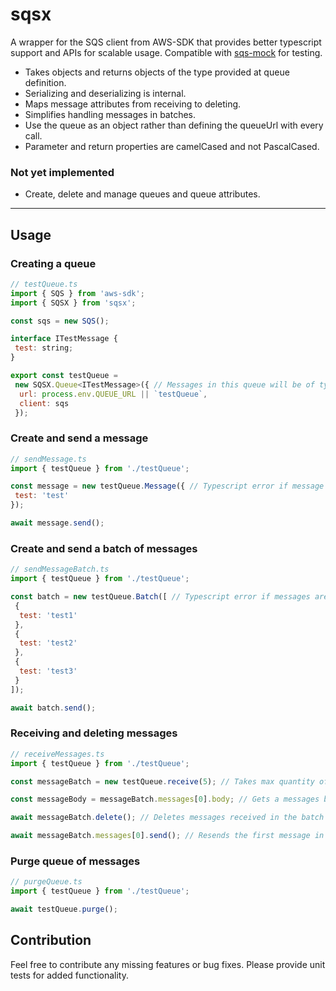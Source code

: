 # sqsx

A wrapper for the SQS client from AWS-SDK that provides better typescript support and APIs for scalable usage. Compatible with [sqs-mock](https://www.npmjs.com/package/sqs-mock) for testing.

- Takes objects and returns objects of the type provided at queue definition.
- Serializing and deserializing is internal.
- Maps message attributes from receiving to deleting.
- Simplifies handling messages in batches.
- Use the queue as an object rather than defining the queueUrl with every call.
- Parameter and return properties are camelCased and not PascalCased.

### Not yet implemented

- Create, delete and manage queues and queue attributes.

---

## Usage

### Creating a queue

```js
// testQueue.ts
import { SQS } from 'aws-sdk';
import { SQSX } from 'sqsx';

const sqs = new SQS();

interface ITestMessage {
 test: string;
}

export const testQueue =
 new SQSX.Queue<ITestMessage>({ // Messages in this queue will be of type ITestMessage
  url: process.env.QUEUE_URL || `testQueue`,
  client: sqs
 });
```

### Create and send a message

```js
// sendMessage.ts
import { testQueue } from './testQueue';

const message = new testQueue.Message({ // Typescript error if message is not of type ITestMessage
 test: 'test'
});

await message.send();
```

### Create and send a batch of messages

```js
// sendMessageBatch.ts
import { testQueue } from './testQueue';

const batch = new testQueue.Batch([ // Typescript error if messages are not of type ITestMessage
 { 
  test: 'test1'
 },
 {
  test: 'test2'
 },
 {
  test: 'test3'
 }
]);

await batch.send();
```

### Receiving and deleting messages

```js
// receiveMessages.ts
import { testQueue } from './testQueue';

const messageBatch = new testQueue.receive(5); // Takes max quantity of received messages. DEFAULT: 1, MAX: 10

const messageBody = messageBatch.messages[0].body; // Gets a messages body (of type ITestMessage)

await messageBatch.delete(); // Deletes messages received in the batch

await messageBatch.messages[0].send(); // Resends the first message in the batch
```

### Purge queue of messages

```js
// purgeQueue.ts
import { testQueue } from './testQueue';

await testQueue.purge();
```

## Contribution

Feel free to contribute any missing features or bug fixes. Please provide unit tests for added functionality.
